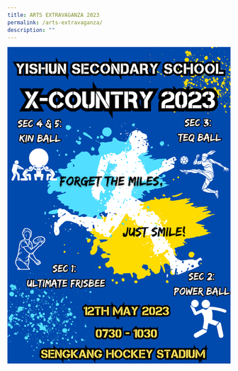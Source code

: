 ```yaml
---
title: ARTS EXTRAVAGANZA 2023
permalink: /arts-extravaganza/
description: ""
---
```

![](/images/Announcements/yss_crosscountry2023_poster5a.png)